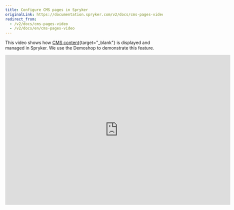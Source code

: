 ```yaml
---
title: Configure CMS pages in Spryker
originalLink: https://documentation.spryker.com/v2/docs/cms-pages-video
redirect_from:
  - /v2/docs/cms-pages-video
  - /v2/docs/en/cms-pages-video
---
```


This video shows how [CMS content](/docs/scos/dev/features/201903.0/cms/cms-page/cms-page){target="_blank"} is displayed and managed in Spryker. We use the Demoshop to demonstrate this feature.

<iframe src="https://fast.wistia.net/embed/iframe/sxufuvyl75" title="CMS Pages" allowtransparency="true" frameborder="0" scrolling="no" class="wistia_embed" name="wistia_embed" allowfullscreen="0" mozallowfullscreen="0" webkitallowfullscreen="0" oallowfullscreen="0" msallowfullscreen="0" width="720" height="480"></iframe>

